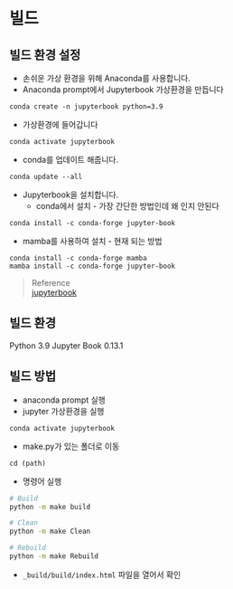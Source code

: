 # 빌드

## 빌드 환경 설정
* 손쉬운 가상 환경을 위해 Anaconda를 사용합니다.
* Anaconda prompt에서 Jupyterbook 가상환경을 만듭니다
```
conda create -n jupyterbook python=3.9
```
* 가상환경에 들어갑니다
```
conda activate jupyterbook
```
* conda를 업데이트 해줍니다.
```
conda update --all
```
* Jupyterbook을 설치합니다.
  * conda에서 설치 - 가장 간단한 방법인데 왜 인지 안된다
```
conda install -c conda-forge jupyter-book
```  
  * mamba를 사용하여 설치 - 현재 되는 방법
```
conda install -c conda-forge mamba
mamba install -c conda-forge jupyter-book
```

> Reference  
> [jupyterbook](https://jupyterbook.org/en/stable/start/overview.html)

## 빌드 환경

Python 3.9
Jupyter Book 0.13.1

## 빌드 방법
* anaconda prompt 실행
* jupyter 가상환경을 실행
```
conda activate jupyterbook
```
* make.py가 있는 폴더로 이동
```
cd (path)
```
* 명령어 실행

```bash
# Build
python -m make build

# Clean
python -m make Clean

# Rebuild
python -m make Rebuild
```
* `_build/build/index.html` 파일을 열어서 확인